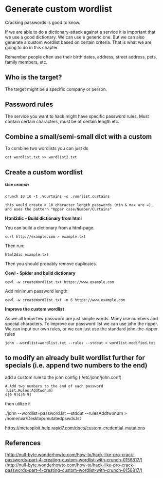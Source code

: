 # Generate custom wordlist

Cracking passwords is good to know.

If we are able to do a dictionary-attack against a service it is important that we use a good dictionary. We can use e generic one. But we can also generate a custom wordlist based on certain criteria. That is what we are going to do in this chapter.

Remember people often use their birth dates, address, street address, pets, family members, etc.

## Who is the target?

The target might be a specific company or person.

## Password rules

The service you want to hack might have specific password rules. Must contain certain characters, must be of certain length etc.

## Combine a small/semi-small dict with a custom

To combine two wordlists you can just do

```
cat wordlist.txt >> wordlist2.txt
```

## Create a custom wordlist

##### Use crunch

```
crunch 10 10 -t ,%Curtains -o ./worlist.curtains

this would create a 10 character length passwords (min & max are =), and uses the pattern "Upper case/Number/Curtains"
```

**Html2dic - Build dictionary from html**

You can build a dictionary from a html-page.

```
curl http://example.com > example.txt
```

Then run:

```
html2dic example.txt
```

Then you should probably remove duplicates.

**Cewl - Spider and build dictionary**

```
cewl -w createWordlist.txt https://www.example.com
```

Add minimum password length:

```
cewl -w createWordlist.txt -m 6 https://www.example.com
```

**Improve the custom wordlist**

As we all know few password are just simple words. Many use numbers and special characters. To improve our password list we can use john the ripper. We can input our own rules, or we can just use the standard john-the-ripper rules

```
john --wordlist=wordlist.txt --rules --stdout > wordlist-modified.txt
```

## to modify an already built wordlist further for specials \(i.e. append two numbers to the end\)

add a custom rule to the john config \( /etc/john/john.conf\)

```
# Add two numbers to the end of each password 
[List.Rules:Addtwonum]
$[0-9]$[0-9]
```

then utilize it

./john --wordlist=password.lst --stdout --rulesAddtwonum &gt; /home/usr/Desktop/mutatedpswds.lst

https://metasploit.help.rapid7.com/docs/custom-credential-mutations

## 

## References

[http://null-byte.wonderhowto.com/how-to/hack-like-pro-crack-passwords-part-4-creating-custom-wordlist-with-crunch-0156817/](http://null-byte.wonderhowto.com/how-to/hack-like-pro-crack-passwords-part-4-creating-custom-wordlist-with-crunch-0156817/)

